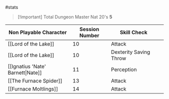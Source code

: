 #stats 

> [!important] Total Dungeon Master Nat 20's
> **5**

| Non Playable Character            | Session Number | Skill Check            |     |
| --------------------------------- | -------------- | ---------------------- | --- |
| [[Lord of the Lake]]              | 10             | Attack                 |     |
| [[Lord of the Lake]]              | 10             | Dexterity Saving Throw |     |
| [[Ignatius 'Nate' Barnett\|Nate]] | 11             | Perception             |     |
| [[The Furnace Spider]]            | 13             | Attack                 |     |
| [[Furnace Moltlings]]             | 14             | Attack                 |     |
